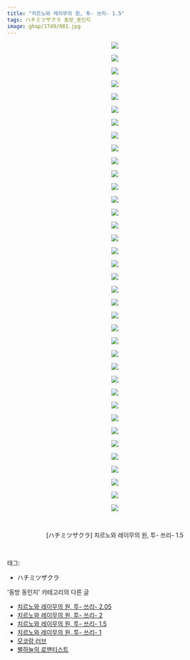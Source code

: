 ```yaml
---
title: "치르노와 레이무의 원, 투- 쓰리- 1.5"
tags: ハチミツザクラ 동방_동인지
image: ghap/1749/001.jpg
---
```

<div class="article">
<p style="text-align: center; clear: none; float: none;"><img src="{{ site.nasurl }}/ghap/1749/001.jpg"/></p>
<p style="text-align: center; clear: none; float: none;"><img src="{{ site.nasurl }}/ghap/1749/002.jpg"/></p>
<p style="text-align: center; clear: none; float: none;"><img src="{{ site.nasurl }}/ghap/1749/003.jpg"/></p>
<p style="text-align: center; clear: none; float: none;"><img src="{{ site.nasurl }}/ghap/1749/004.jpg"/></p>
<p style="text-align: center; clear: none; float: none;"><img src="{{ site.nasurl }}/ghap/1749/005.jpg"/></p>
<p style="text-align: center; clear: none; float: none;"><img src="{{ site.nasurl }}/ghap/1749/006.jpg"/></p>
<p style="text-align: center; clear: none; float: none;"><img src="{{ site.nasurl }}/ghap/1749/007.jpg"/></p>
<p style="text-align: center; clear: none; float: none;"><img src="{{ site.nasurl }}/ghap/1749/008.jpg"/></p>
<p style="text-align: center; clear: none; float: none;"><img src="{{ site.nasurl }}/ghap/1749/009.jpg"/></p>
<p style="text-align: center; clear: none; float: none;"><img src="{{ site.nasurl }}/ghap/1749/010.jpg"/></p>
<p style="text-align: center; clear: none; float: none;"><img src="{{ site.nasurl }}/ghap/1749/011.jpg"/></p>
<p style="text-align: center; clear: none; float: none;"><img src="{{ site.nasurl }}/ghap/1749/012.jpg"/></p>
<p style="text-align: center; clear: none; float: none;"><img src="{{ site.nasurl }}/ghap/1749/013.jpg"/></p>
<p style="text-align: center; clear: none; float: none;"><img src="{{ site.nasurl }}/ghap/1749/014.jpg"/></p>
<p style="text-align: center; clear: none; float: none;"><img src="{{ site.nasurl }}/ghap/1749/015.jpg"/></p>
<p style="text-align: center; clear: none; float: none;"><img src="{{ site.nasurl }}/ghap/1749/016.jpg"/></p>
<p style="text-align: center; clear: none; float: none;"><img src="{{ site.nasurl }}/ghap/1749/017.jpg"/></p>
<p style="text-align: center; clear: none; float: none;"><img src="{{ site.nasurl }}/ghap/1749/018.jpg"/></p>
<p style="text-align: center; clear: none; float: none;"><img src="{{ site.nasurl }}/ghap/1749/019.jpg"/></p>
<p style="text-align: center; clear: none; float: none;"><img src="{{ site.nasurl }}/ghap/1749/020.jpg"/></p>
<p style="text-align: center; clear: none; float: none;"><img src="{{ site.nasurl }}/ghap/1749/021.jpg"/></p>
<p style="text-align: center; clear: none; float: none;"><img src="{{ site.nasurl }}/ghap/1749/022.jpg"/></p>
<p style="text-align: center; clear: none; float: none;"><img src="{{ site.nasurl }}/ghap/1749/023.jpg"/></p>
<p style="text-align: center; clear: none; float: none;"><img src="{{ site.nasurl }}/ghap/1749/024.jpg"/></p>
<p style="text-align: center; clear: none; float: none;"><img src="{{ site.nasurl }}/ghap/1749/025.jpg"/></p>
<p style="text-align: center; clear: none; float: none;"><img src="{{ site.nasurl }}/ghap/1749/026.jpg"/></p>
<p style="text-align: center; clear: none; float: none;"><img src="{{ site.nasurl }}/ghap/1749/027.jpg"/></p>
<p style="text-align: center; clear: none; float: none;"><img src="{{ site.nasurl }}/ghap/1749/028.jpg"/></p>
<p style="text-align: center; clear: none; float: none;"><img src="{{ site.nasurl }}/ghap/1749/029.jpg"/></p>
<p style="text-align: center; clear: none; float: none;"><img src="{{ site.nasurl }}/ghap/1749/030.jpg"/></p>
<p style="text-align: center; clear: none; float: none;"><img src="{{ site.nasurl }}/ghap/1749/031.jpg"/></p>
<p style="text-align: center; clear: none; float: none;"><img src="{{ site.nasurl }}/ghap/1749/032.jpg"/></p>
<p style="text-align: center; clear: none; float: none;"><img src="{{ site.nasurl }}/ghap/1749/033.jpg"/></p>
<p style="text-align: center; clear: none; float: none;"><img src="{{ site.nasurl }}/ghap/1749/034.jpg"/></p>
<p style="text-align: center; clear: none; float: none;"><img src="{{ site.nasurl }}/ghap/1749/035.jpg"/></p>
<p style="text-align: center; clear: none; float: none;"><img src="{{ site.nasurl }}/ghap/1749/036.jpg"/></p>
<p style="text-align: center; clear: none; float: none;"><img src="{{ site.nasurl }}/ghap/1749/037.jpg"/></p>
<p style="text-align: center; clear: none; float: none;"><br/></p>
<p style="text-align: center; clear: none; float: none;">[ハチミツザクラ] 치르노와 레이무의 원, 투- 쓰리- 1.5</p>
<p><br/></p>
</div><div class="tagTrail">
<p>태그: </p>
<ul>
<li>ハチミツザクラ</li>
</ul>
</div><div class="another">
<p>'동방 동인지' 카테고리의 다른 글</p>
<ul>
<li><a href="/2016-08-21-ghap_1751">치르노와 레이무의 원, 투- 쓰리- 2.05</a></li>
<li><a href="/2016-08-21-ghap_1750">치르노와 레이무의 원, 투- 쓰리- 2</a></li>
<li><a href="/2016-08-21-ghap_1749">치르노와 레이무의 원, 투- 쓰리- 1.5</a></li>
<li><a href="/2016-08-21-ghap_1748">치르노와 레이무의 원, 투- 쓰리- 1</a></li>
<li><a href="/2016-08-21-ghap_1746">모코랑 러브</a></li>
<li><a href="/2016-08-21-ghap_1744">별하늘의 로맨티스트</a></li>
</ul>
</div><div class="cb_module cb_fluid">
<div class="cb_wrt cb_profile">
</div><!-- commentList close -->
</div>
<br/>
<p id="refer"></p>
<br/>
